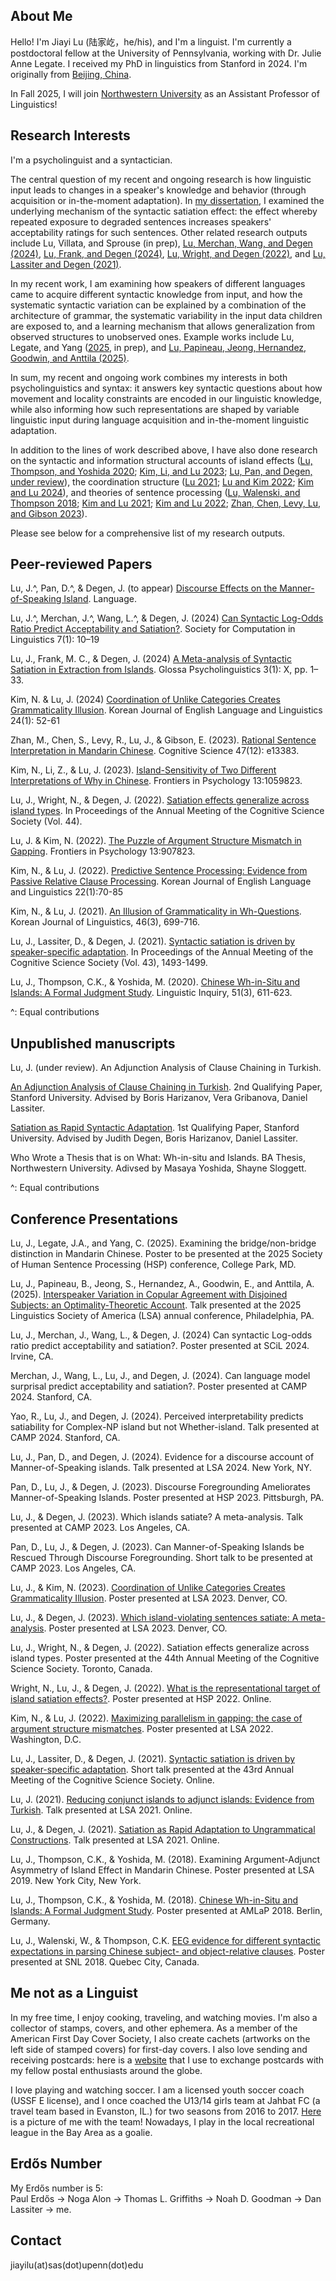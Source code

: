 ## About Me

Hello! I'm Jiayi Lu (陆家屹，he/his), and I'm a linguist. I'm currently a postdoctoral fellow at the University of Pennsylvania, working with Dr. Julie Anne Legate. I received my PhD in linguistics from Stanford in 2024. I'm originally from [Beijing, China](https://www.google.com/maps/@39.9108518,116.3857858,18.51z?entry=ttu).

In Fall 2025, I will join [Northwestern University](https://linguistics.northwestern.edu/) as an Assistant Professor of Linguistics!

## Research Interests

I'm a psycholinguist and a syntactician.

The central question of my recent and ongoing research is how linguistic input leads to changes in a speaker's knowledge and behavior (through acquisition or in-the-moment adaptation). In [my dissertation](https://www.researchgate.net/publication/381157061_Linguistic_Adaptation_to_Unacceptable_Sentences), I examined the underlying mechanism of the syntactic satiation effect: the effect whereby repeated exposure to degraded sentences increases speakers' acceptability ratings for such sentences. Other related research outputs include Lu, Villata, and Sprouse (in prep), [Lu, Merchan, Wang, and Degen (2024)](https://openpublishing.library.umass.edu/scil/article/id/2125/), [Lu, Frank, and Degen (2024)](https://escholarship.org/uc/item/33t7f9s4), [Lu, Wright, and Degen (2022)](https://github.com/lu-jiayi/homepage/raw/master/cogsci_submission_camera_ready%20(1).pdf), and [Lu, Lassiter and Degen (2021)](https://github.com/lu-jiayi/homepage/raw/master/cogsci21a-sub2245-cam-i9.pdf). 

In my recent work, I am examining how speakers of different languages came to acquire different syntactic knowledge from input, and how the systematic syntactic variation can be explained by a combination of the architecture of grammar, the systematic variability in the input data children are exposed to, and a learning mechanism that allows generalization from observed structures to unobserved ones. Example works include Lu, Legate, and Yang ([2025](https://github.com/lu-jiayi/homepage/raw/master/bridge_abstract.pdf), in prep), and [Lu, Papineau, Jeong, Hernandez, Goodwin, and Anttila (2025)](https://docs.google.com/presentation/d/11JCjNFmrYNREM1NsAZlAOC1NWXfQvVLw5T58ZmTLJp8/edit?usp=sharing). 

In sum, my recent and ongoing work combines my interests in both psycholinguistics and syntax: it answers key syntactic questions about how movement and locality constraints are encoded in our linguistic knowledge, while also informing how such representations are shaped by variable linguistic input during language acquisition and in-the-moment linguistic adaptation.

In addition to the lines of work described above, I have also done research on the syntactic and information structural accounts of island effects ([Lu, Thompson, and Yoshida 2020](https://doi.org/10.1162/ling_a_00343); [Kim, Li, and Lu 2023](https://www.frontiersin.org/articles/10.3389/fpsyg.2022.1059823/full); [Lu, Pan, and Degen, under review](https://ling.auf.net/lingbuzz/008431)), the coordination structure ([Lu 2021](https://drive.google.com/file/d/161Gf1ljyE4PlvMR395RzCXI8l_nvTzZZ/view?usp=sharing); [Lu and Kim 2022](https://www.frontiersin.org/articles/10.3389/fpsyg.2022.907823/full); [Kim and Lu 2024](http://journal.kasell.or.kr/xml/39312/39312.pdf)), and theories of sentence processing ([Lu, Walenski, and Thompson 2018](https://github.com/lu-jiayi/Jiayi-Lu/blob/master/final-Chinese-Sentence-Processing_SNL2018_JL_MW_CT-V2-25lkw4h.pdf); [Kim and Lu 2021](https://www.kci.go.kr/kciportal/landing/article.kci?arti_id=ART002760375); [Kim and Lu 2022](https://www.kci.go.kr/kciportal/landing/article.kci?arti_id=ART002812645); [Zhan, Chen, Levy, Lu, and Gibson 2023](https://doi.org/10.1111/cogs.13383)). 

Please see below for a comprehensive list of my research outputs. 

## Peer-reviewed Papers
Lu, J.^, Pan, D.^, & Degen, J. (to appear) [Discourse Effects on the Manner-of-Speaking Island](https://ling.auf.net/lingbuzz/008431). Language.

Lu, J.^, Merchan, J.^, Wang, L.^, & Degen, J. (2024) [Can Syntactic Log-Odds Ratio Predict Acceptability and Satiation?](https://openpublishing.library.umass.edu/scil/article/id/2125/). Society for Computation in Linguistics 7(1): 10–19

Lu, J., Frank, M. C., & Degen, J. (2024) [A Meta-analysis of Syntactic Satiation in Extraction from Islands](https://escholarship.org/uc/item/33t7f9s4). Glossa Psycholinguistics 3(1): X, pp. 1–33. 

Kim, N. & Lu, J. (2024) [Coordination of Unlike Categories Creates Grammaticality Illusion](http://journal.kasell.or.kr/xml/39312/39312.pdf). Korean Journal of English Language and Linguistics 24(1): 52-61

Zhan, M., Chen, S., Levy, R., Lu, J., & Gibson, E. (2023). [Rational Sentence Interpretation in Mandarin Chinese](https://doi.org/10.1111/cogs.13383). Cognitive Science 47(12): e13383.

Kim, N., Li, Z., & Lu, J. (2023). [Island-Sensitivity of Two Different Interpretations of Why in Chinese](https://www.frontiersin.org/articles/10.3389/fpsyg.2022.1059823/full). Frontiers in Psychology 13:1059823.

Lu, J., Wright, N., & Degen, J. (2022). [Satiation effects generalize across island types](https://github.com/lu-jiayi/homepage/raw/master/cogsci_submission_camera_ready%20(1).pdf). In Proceedings of the Annual Meeting of the Cognitive Science Society (Vol. 44).

Lu, J. & Kim, N. (2022). [The Puzzle of Argument Structure Mismatch in Gapping](https://www.frontiersin.org/articles/10.3389/fpsyg.2022.907823/full). Frontiers in Psychology 13:907823. 

Kim, N., & Lu, J. (2022). [Predictive Sentence Processing: Evidence from Passive Relative Clause Processing](https://www.kci.go.kr/kciportal/landing/article.kci?arti_id=ART002812645). Korean Journal of English Language and Linguistics 22(1):70-85

Kim, N., & Lu, J. (2021). [An Illusion of Grammaticality in Wh-Questions](https://www.kci.go.kr/kciportal/landing/article.kci?arti_id=ART002760375). Korean Journal of Linguistics, 46(3), 699-716.

Lu, J., Lassiter, D., & Degen, J. (2021). [Syntactic satiation is driven by speaker-specific adaptation](https://github.com/lu-jiayi/homepage/raw/master/cogsci21a-sub2245-cam-i9.pdf). In Proceedings of the Annual Meeting of the Cognitive Science Society (Vol. 43), 1493-1499.

Lu, J., Thompson, C.K., & Yoshida, M. (2020). [Chinese Wh-in-Situ and Islands: A Formal Judgment Study](https://doi.org/10.1162/ling_a_00343). Linguistic Inquiry, 51(3), 611-623.

^: Equal contributions

## Unpublished manuscripts

Lu, J. (under review). An Adjunction Analysis of Clause Chaining in Turkish. 

[An Adjunction Analysis of Clause Chaining in Turkish](https://drive.google.com/file/d/161Gf1ljyE4PlvMR395RzCXI8l_nvTzZZ/view?usp=sharing). 2nd Qualifying Paper, Stanford University. Advised by Boris Harizanov, Vera Gribanova, Daniel Lassiter.

[Satiation as Rapid Syntactic Adaptation](https://drive.google.com/file/d/12MjqBQAQ8i1vr74vrn0e3w5hBTAUN7K4/view?usp=sharing). 1st Qualifying Paper, Stanford University. Advised by Judith Degen, Boris Harizanov, Daniel Lassiter.

Who Wrote a Thesis that is on What: Wh-in-situ and Islands. BA Thesis, Northwestern University. Adivsed by Masaya Yoshida, Shayne Sloggett. 

^: Equal contributions

## Conference Presentations

Lu, J., Legate, J.A., and Yang, C. (2025). Examining the bridge/non-bridge distinction in Mandarin Chinese. Poster to be presented at the 2025 Society of Human Sentence Processing (HSP) conference, College Park, MD.  

Lu, J., Papineau, B., Jeong, S., Hernandez, A., Goodwin, E., and Anttila, A. (2025). [Interspeaker Variation in Copular Agreement with Disjoined Subjects: an Optimality-Theoretic Account](https://docs.google.com/presentation/d/11JCjNFmrYNREM1NsAZlAOC1NWXfQvVLw5T58ZmTLJp8/edit?usp=sharing). Talk presented at the 2025 Linguistics Society of America (LSA) annual conference, Philadelphia, PA.

Lu, J., Merchan, J., Wang, L., & Degen, J. (2024) Can syntactic Log-odds ratio predict acceptability and satiation?. Poster presented at SCiL 2024. Irvine, CA.

Merchan, J., Wang, L., Lu, J., and Degen, J. (2024). Can language model surprisal predict acceptability and satiation?. Poster presented at CAMP 2024. Stanford, CA.

Yao, R., Lu, J., and Degen, J. (2024). Perceived interpretability predicts satiability for Complex-NP island but not Whether-island. Talk presented at CAMP 2024. Stanford, CA.

Lu, J., Pan, D., and Degen, J. (2024). Evidence for a discourse account of Manner-of-Speaking islands. Talk presented at LSA 2024. New York, NY.

Pan, D., Lu, J., & Degen, J. (2023). Discourse Foregrounding Ameliorates Manner-of-Speaking Islands. Poster presented at HSP 2023. Pittsburgh, PA.

Lu, J., & Degen, J. (2023). Which islands satiate? A meta-analysis. Talk presented at CAMP 2023. Los Angeles, CA. 

Pan, D., Lu, J., & Degen, J. (2023). Can Manner-of-Speaking Islands be Rescued Through Discourse Foregrounding. Short talk to be presented at CAMP 2023. Los Angeles, CA.

Lu, J., & Kim, N. (2023). [Coordination of Unlike Categories Creates Grammaticality Illusion](https://github.com/lu-jiayi/homepage/raw/master/LSA2023_coord_poster.pdf). Poster presented at LSA 2023. Denver, CO. 

Lu, J., & Degen, J. (2023). [Which island-violating sentences satiate: A meta-analysis](https://stanford.box.com/s/xhjwoxsyq1was7revdg9g7ppwzlo1xso). Poster presented at LSA 2023. Denver, CO.

Lu, J., Wright, N., & Degen, J. (2022). Satiation effects generalize across island types. Poster presented at the 44th Annual Meeting of the Cognitive Science Society. Toronto, Canada.

Wright, N., Lu, J., & Degen, J. (2022). [What is the representational target of island satiation effects?](https://virtual.oxfordabstracts.com/#/event/public/2562/submission/164). Poster presented at HSP 2022. Online. 

Kim, N., & Lu, J. (2022). [Maximizing parallelism in gapping: the case of argument structure mismatches](https://github.com/lu-jiayi/homepage/blob/master/lsa2022_poster.pdf). Poster presented at LSA 2022. Washington, D.C.

Lu, J., Lassiter, D., & Degen, J. (2021). [Syntactic satiation is driven by speaker-specific adaptation](https://github.com/lu-jiayi/homepage/raw/master/cogsci21a-sub2245-cam-i9.pdf). Short talk presented at the 43rd Annual Meeting of the Cognitive Science Society. Online.

Lu, J. (2021). [Reducing conjunct islands to adjunct islands: Evidence from Turkish](https://stanford.box.com/s/2ze12u2bgpv2sne91bfolgwaf0w7ef6k). Talk presented at LSA 2021. Online.

Lu, J., & Degen, J. (2021). [Satiation as Rapid Adaptation to Ungrammatical Constructions](https://stanford.box.com/s/oqkk1qief6eootsxdu3y2t5z9497bm5t). Talk presented at LSA 2021. Online. 

Lu, J., Thompson, C.K., & Yoshida, M. (2018). Examining Argument-Adjunct Asymmetry of Island Effect in Mandarin Chinese. Poster presented at LSA 2019. New York City, New York.

Lu, J., Thompson, C.K., & Yoshida, M. (2018). [Chinese Wh-in-Situ and Islands: A Formal Judgment Study](https://cpb-us-e1.wpmucdn.com/sites.northwestern.edu/dist/8/1599/files/2017/01/AMLaP2018-v1-1v3qtms.pdf). Poster presented at AMLaP 2018. Berlin, Germany.

Lu, J., Walenski, W., & Thompson, C.K. [EEG evidence for different syntactic expectations in parsing Chinese subject- and object-relative clauses](https://github.com/lu-jiayi/Jiayi-Lu/blob/master/final-Chinese-Sentence-Processing_SNL2018_JL_MW_CT-V2-25lkw4h.pdf). Poster presented at SNL 2018. Quebec City, Canada.

## Me not as a Linguist
In my free time, I enjoy cooking, traveling, and watching movies. I'm also a collector of stamps, covers, and other ephemera. As a member of the American First Day Cover Society, I also create cachets (artworks on the left side of stamped covers) for first-day covers. I also love sending and receiving postcards: here is a [website](https://www.postcrossing.com/) that I use to exchange postcards with my fellow postal enthusiasts around the globe.    

I love playing and watching soccer. I am a licensed youth soccer coach (USSF E license), and I once coached the U13/14 girls team at Jahbat FC (a travel team based in Evanston, IL.) for two seasons from 2016 to 2017. [Here](https://github.com/lu-jiayi/homepage/raw/master/unnamed.jpg) is a picture of me with the team! Nowadays, I play in the local recreational league in the Bay Area as a goalie. 

## Erdős Number
My Erdős number is 5: 	
Paul Erdős -> Noga Alon -> Thomas L. Griffiths -> Noah D. Goodman -> Dan Lassiter -> me.

## Contact

jiayilu(at)sas(dot)upenn(dot)edu
